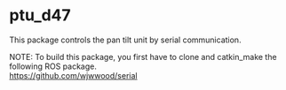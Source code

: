 # ptu_d47  
This package controls the pan tilt unit by serial communication.  
  
NOTE: To build this package, you first have to clone and catkin_make the following ROS package.  
https://github.com/wjwwood/serial